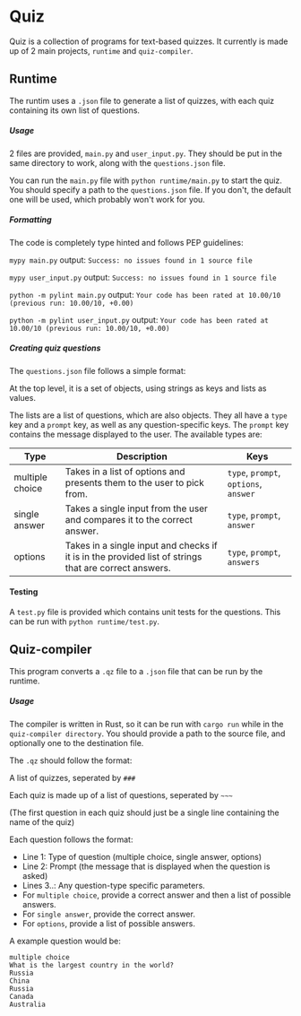 # Quiz

Quiz is a collection of programs for text-based quizzes. It currently is made up of 2 main projects, `runtime` and `quiz-compiler`.

## Runtime

The runtim uses a `.json` file to generate a list of quizzes, with each quiz containing its own list of questions.

##### Usage

2 files are provided, `main.py` and `user_input.py`. They should be put in the same directory to work, along with the `questions.json` file.

You can run the `main.py` file with `python runtime/main.py` to start the quiz. You should specify a path to the `questions.json` file. If you don't, the default one will be used, which probably won't work for you.

##### Formatting

The code is completely type hinted and follows PEP guidelines:

`mypy main.py` output: `Success: no issues found in 1 source file`

`mypy user_input.py` output: `Success: no issues found in 1 source file`


`python -m pylint main.py` output: `Your code has been rated at 10.00/10 (previous run: 10.00/10, +0.00)`

`python -m pylint user_input.py` output: `Your code has been rated at 10.00/10 (previous run: 10.00/10, +0.00)`

##### Creating quiz questions

The `questions.json` file follows a simple format:

At the top level, it is a set of objects, using strings as keys and lists as values.

The lists are a list of questions, which are also objects. They all have a `type` key and a `prompt` key, as well as any question-specific keys. The `prompt` key contains the message displayed to the user. The available types are:

| Type            | Description                                                                                           | Keys                                  |
| --------------- | ----------------------------------------------------------------------------------------------------- | ------------------------------------- |
| multiple choice | Takes in a list of options and presents them to the user to pick from.                                | `type`, `prompt`, `options`, `answer` |
| single answer   | Takes a single input from the user and compares it to the correct answer.                             | `type`, `prompt`, `answer`            |
| options         | Takes in a single input and checks if it is in the provided list of strings that are correct answers. | `type`, `prompt`, `answers`           |

#### Testing

A `test.py` file is provided which contains unit tests for the questions. This can be run with `python runtime/test.py`.

## Quiz-compiler

This program converts a `.qz` file to a `.json` file that can be run by the runtime.

##### Usage

The compiler is written in Rust, so it can be run with `cargo run` while in the `quiz-compiler directory`. You should provide a path to the source file, and optionally one to the destination file.

The `.qz` should follow the format:

A list of quizzes, seperated by `###`

Each quiz is made up of a list of questions, seperated by `~~~`

(The first question in each quiz should just be a single line containing the name of the quiz)

Each question follows the format:

- Line 1: Type of question (multiple choice, single answer, options)
- Line 2: Prompt (the message that is displayed when the question is asked)
- Lines 3..: Any question-type specific parameters.
 - For `multiple choice`, provide a correct answer and then a list of possible answers.
 - For `single answer`, provide the correct answer.
 - For `options`, provide a list of possible answers.
 
A example question would be:

```
multiple choice
What is the largest country in the world?
Russia
China
Russia
Canada
Australia
```

